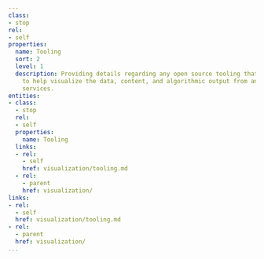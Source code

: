 ```yaml
---
class:
- stop
rel:
- self
properties:
  name: Tooling
  sort: 2
  level: 1
  description: Providing details regarding any open source tooling that can be used
    to help visualize the data, content, and algorithmic output from any platform
    services.
entities:
- class:
  - stop
  rel:
  - self
  properties:
    name: Tooling
  links:
  - rel:
    - self
    href: visualization/tooling.md
  - rel:
    - parent
    href: visualization/
links:
- rel:
  - self
  href: visualization/tooling.md
- rel:
  - parent
  href: visualization/
...
```

